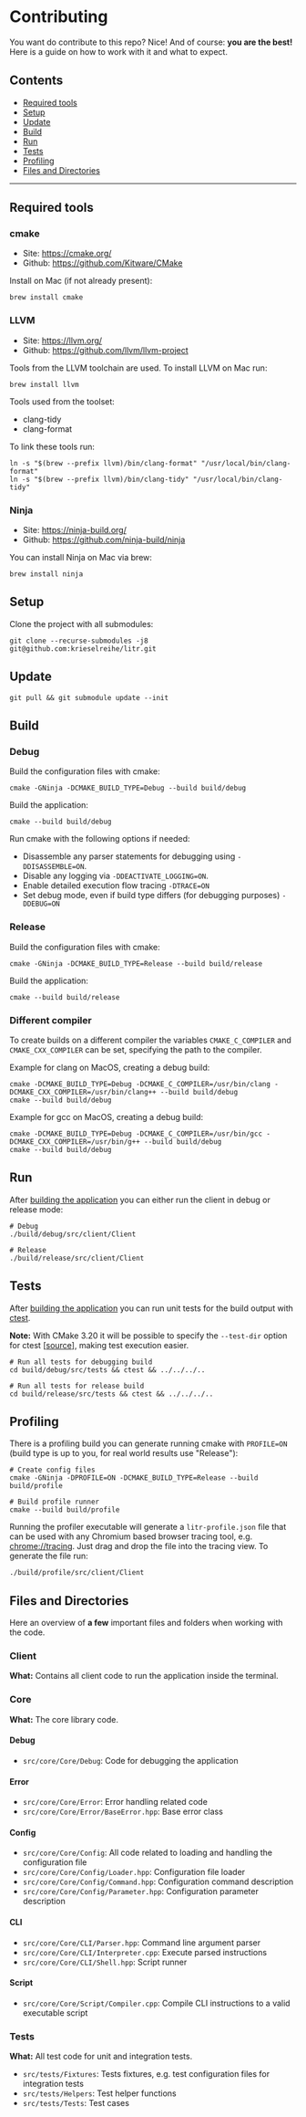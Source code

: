 # Contributing

You want do contribute to this repo? Nice! And of course: **you are the best!** Here is a guide on how to work with it and what to expect.

## Contents

- [Required tools](#required-tools)
- [Setup](#setup)
- [Update](#update)
- [Build](#build)
- [Run](#run)
- [Tests](#tests)
- [Profiling](#profiling)
- [Files and Directories](#files-and-directories)

---

## Required tools

### cmake

* Site: https://cmake.org/
* Github: https://github.com/Kitware/CMake

Install on Mac (if not already present):

```shell script
brew install cmake
```

### LLVM

* Site: https://llvm.org/
* Github: https://github.com/llvm/llvm-project

Tools from the LLVM toolchain are used. To install LLVM on Mac run:

```shell script
brew install llvm
```

Tools used from the toolset:

* clang-tidy
* clang-format

To link these tools run:

```shell script
ln -s "$(brew --prefix llvm)/bin/clang-format" "/usr/local/bin/clang-format"
ln -s "$(brew --prefix llvm)/bin/clang-tidy" "/usr/local/bin/clang-tidy"
```

### Ninja

* Site: https://ninja-build.org/
* Github: https://github.com/ninja-build/ninja

You can install Ninja on Mac via brew:

```shell script
brew install ninja
```

## Setup

Clone the project with all submodules:

```shell script
git clone --recurse-submodules -j8 git@github.com:krieselreihe/litr.git
```

## Update

```shell script
git pull && git submodule update --init
```

## Build

### Debug

Build the configuration files with cmake:

```shell script
cmake -GNinja -DCMAKE_BUILD_TYPE=Debug --build build/debug
```

Build the application:

```shell script
cmake --build build/debug
```

Run cmake with the following options if needed:

* Disassemble any parser statements for debugging using `-DDISASSEMBLE=ON`.
* Disable any logging via `-DDEACTIVATE_LOGGING=ON`.
* Enable detailed execution flow tracing `-DTRACE=ON`
* Set debug mode, even if build type differs (for debugging purposes) `-DDEBUG=ON`

### Release

Build the configuration files with cmake:

```shell script
cmake -GNinja -DCMAKE_BUILD_TYPE=Release --build build/release
```

Build the application:

```shell script
cmake --build build/release
```

### Different compiler

To create builds on a different compiler the variables `CMAKE_C_COMPILER` and `CMAKE_CXX_COMPILER` can be set, specifying the path to the compiler.

Example for clang on MacOS, creating a debug build:

```shell
cmake -DCMAKE_BUILD_TYPE=Debug -DCMAKE_C_COMPILER=/usr/bin/clang -DCMAKE_CXX_COMPILER=/usr/bin/clang++ --build build/debug
cmake --build build/debug
```

Example for gcc on MacOS, creating a debug build:

```shell
cmake -DCMAKE_BUILD_TYPE=Debug -DCMAKE_C_COMPILER=/usr/bin/gcc -DCMAKE_CXX_COMPILER=/usr/bin/g++ --build build/debug
cmake --build build/debug
```

## Run

After [building the application](#build) you can either run the client in debug or release mode:

```shell script
# Debug
./build/debug/src/client/Client

# Release
./build/release/src/client/Client
```

## Tests

After [building the application](#build) you can run unit tests for the build output with [ctest](https://cmake.org/cmake/help/latest/manual/ctest.1.html).

**Note:** With CMake 3.20 it will be possible to specify the `--test-dir` option for ctest [[source](https://cmake.org/cmake/help/latest/release/3.20.html#ctest)], making test execution easier.

```shell script
# Run all tests for debugging build
cd build/debug/src/tests && ctest && ../../../..

# Run all tests for release build
cd build/release/src/tests && ctest && ../../../..
```

## Profiling

There is a profiling build you can generate running cmake with `PROFILE=ON` (build type is up to you, for real world results use "Release"):

```shell script
# Create config files
cmake -GNinja -DPROFILE=ON -DCMAKE_BUILD_TYPE=Release --build build/profile

# Build profile runner
cmake --build build/profile
```

Running the profiler executable will generate a `litr-profile.json` file that can be used with any Chromium based browser tracing tool, e.g. [chrome://tracing](chrome://tracing/). Just drag and drop the file into the tracing view. To generate the file run:

```shell script
./build/profile/src/client/Client
```

## Files and Directories

Here an overview of **a few** important files and folders when working with the code.

### Client

**What:** Contains all client code to run the application inside the terminal.

### Core

**What:** The core library code.

#### Debug

- `src/core/Core/Debug`: Code for debugging the application

#### Error

- `src/core/Core/Error`: Error handling related code
- `src/core/Core/Error/BaseError.hpp`: Base error class

#### Config

- `src/core/Core/Config`: All code related to loading and handling the configuration file
- `src/core/Core/Config/Loader.hpp`: Configuration file loader
- `src/core/Core/Config/Command.hpp`: Configuration command description
- `src/core/Core/Config/Parameter.hpp`: Configuration parameter description

#### CLI

- `src/core/Core/CLI/Parser.hpp`: Command line argument parser
- `src/core/Core/CLI/Interpreter.cpp`: Execute parsed instructions
- `src/core/Core/CLI/Shell.hpp`: Script runner

#### Script

- `src/core/Core/Script/Compiler.cpp`: Compile CLI instructions to a valid executable script

### Tests

**What:** All test code for unit and integration tests.

- `src/tests/Fixtures`: Tests fixtures, e.g. test configuration files for integration tests
- `src/tests/Helpers`: Test helper functions
- `src/tests/Tests`: Test cases
